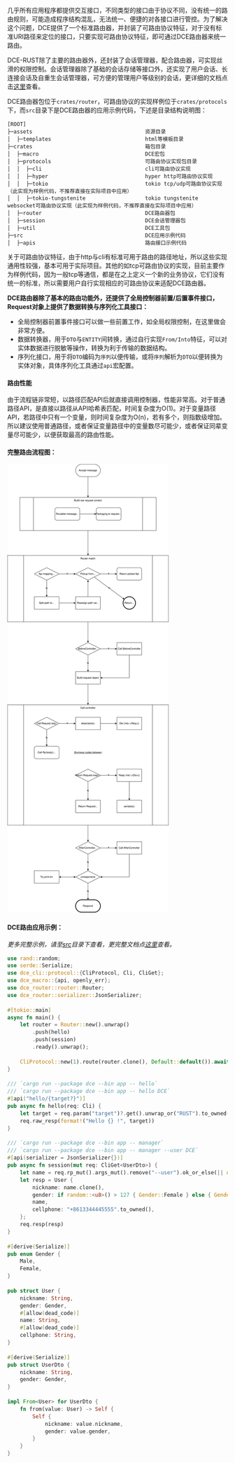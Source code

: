 几乎所有应用程序都提供交互接口，不同类型的接口由于协议不同，没有统一的路由规则，可能造成程序结构混乱，无法统一、便捷的对各接口进行管控。为了解决这个问题，DCE提供了一个标准路由器，并封装了可路由协议特征，对于没有标准URI路径来定位的接口，只要实现可路由协议特征，即可通过DCE路由器来统一路由。

DCE-RUST除了主要的路由器外，还封装了会话管理器，配合路由器，可实现丝滑的权限控制。会话管理器除了基础的会话存储等接口外，还实现了用户会话、长连接会话及自重生会话管理器，可方便的管理用户等级别的会话，更详细的文档点击[这里](README-zh-session.md)查看。

DCE路由器包位于`crates/router`，可路由协议的实现样例位于`crates/protocols`下，而`src`目录下是DCE路由器的应用示例代码，下述是目录结构说明图：

```
[ROOT]
├─assets                                    资源目录
│  ├─templates                              html等模板目录
├─crates                                    箱包目录
│  ├─macro                                  DCE宏包
│  ├─protocols                              可路由协议实现包目录
│  │  ├─cli                                 cli可路由协议实现
│  │  ├─hyper                               hyper http可路由协议实现
│  │  ├─tokio                               tokio tcp/udp可路由协议实现（此实现为样例代码，不推荐直接在实际项目中应用）
│  │  ├─tokio-tungstenite                   tokio tungstenite websocket可路由协议实现（此实现为样例代码，不推荐直接在实际项目中应用）
│  ├─router                                 DCE路由器包
│  ├─session                                DCE会话管理器包
│  ├─util                                   DCE工具包
├─src                                       DCE应用示例代码
│  ├─apis                                   路由接口示例代码
```

关于可路由协议特征，由于http与cli有标准可用于路由的路径地址，所以这些实现通用性较强，基本可用于实际项目。其他的如tcp可路由协议的实现，目前主要作为样例代码，因为一般tcp等通信，都是在之上定义一个新的业务协议，它们没有统一的标准，所以需要用户自行实现相应的可路由协议来适配DCE路由器。

**DCE路由器除了基本的路由功能外，还提供了全局控制器前置/后置事件接口，Request对象上提供了数据转换与序列化工具接口：**
- 全局控制器前置事件接口可以做一些前置工作，如全局权限控制，在这里做会非常方便。
- 数据转换器，用于`DTO`与`ENTITY`间转换，通过自行实现`From/Into`特征，可以对实体数据进行脱敏等操作，转换为利于传输的数据结构。
- 序列化接口，用于将`DTO`编码为`序列`以便传输，或将`序列`解析为`DTO`以便转换为实体对象，具体序列化工具通过`api`宏配置。

#### 路由性能

由于流程链非常短，以路径匹配API后就直接调用控制器，性能非常高。对于普通路径API，是直接以路径从API哈希表匹配，时间复杂度为O(1)。对于变量路径API，若路径中只有一个变量，则时间复杂度为O(n)，若有多个，则指数级增加。所以建议使用普通路径，或者保证变量路径中的变量数尽可能少，或者保证同辈变量尽可能少，以便获取最高的路由性能。

#### 完整路由流程图：

![Router flow](dce-router-flow.svg)


#### DCE路由应用示例：

*更多完整示例，请至[src](../../src)目录下查看，更完整文档点[这里](https://docs.rs/dce)查看。*

```rust
use rand::random;
use serde::Serialize;
use dce_cli::protocol::{CliProtocol, Cli, CliGet};
use dce_macro::{api, openly_err};
use dce_router::router::Router;
use dce_router::serializer::JsonSerializer;

#[tokio::main]
async fn main() {
    let router = Router::new().unwrap()
        .push(hello)
        .push(session)
        .ready().unwrap();

    CliProtocol::new(1).route(router.clone(), Default::default()).await;
}

/// `cargo run --package dce --bin app -- hello`
/// `cargo run --package dce --bin app -- hello DCE`
#[api("hello/{target?}")]
pub async fn hello(req: Cli) {
    let target = req.param("target")?.get().unwrap_or("RUST").to_owned();
    req.raw_resp(format!("Hello {} !", target))
}

/// `cargo run --package dce --bin app -- manager`
/// `cargo run --package dce --bin app -- manager --user DCE`
#[api(serializer = JsonSerializer{})]
pub async fn session(mut req: CliGet<UserDto>) {
    let name = req.rp_mut().args_mut().remove("--user").ok_or_else(|| openly_err!(r#"please pass in the "--user" arg"#))?;
    let resp = User {
        nickname: name.clone(),
        gender: if random::<u8>() > 127 { Gender::Female } else { Gender::Male },
        name,
        cellphone: "+8613344445555".to_owned(),
    };
    req.resp(resp)
}

#[derive(Serialize)]
pub enum Gender {
    Male,
    Female,
}

pub struct User {
    nickname: String,
    gender: Gender,
    #[allow(dead_code)]
    name: String,
    #[allow(dead_code)]
    cellphone: String,
}

#[derive(Serialize)]
pub struct UserDto {
    nickname: String,
    gender: Gender,
}

impl From<User> for UserDto {
    fn from(value: User) -> Self {
        Self {
            nickname: value.nickname,
            gender: value.gender,
        }
    }
}
```
